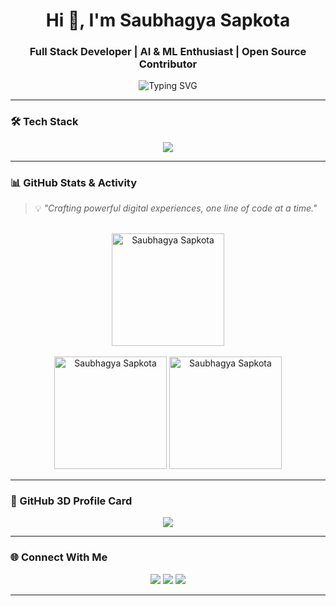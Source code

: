 <h1 align="center">Hi 👋, I'm Saubhagya Sapkota</h1>
<h3 align="center">Full Stack Developer | AI & ML Enthusiast | Open Source Contributor</h3>

<p align="center">
  <img src="https://readme-typing-svg.demolab.com?font=Fira+Code&duration=2500&pause=1000&color=F97316&center=true&vCenter=true&width=440&lines=React+%2F+Next.js+Developer;Loves+Clean+UI+%26+UX;Learning+AI+and+ML;Building+Modern+Web+Apps" alt="Typing SVG" />
</p>

---

### 🛠️ Tech Stack
<p align="center">
  <img src="https://skillicons.dev/icons?i=react,nextjs,ts,js,nodejs,express,tailwind,prisma,postgres,mongodb,git,github,vscode,figma,python" />
</p>

---




### 📊 GitHub Stats & Activity

> 💡 *"Crafting powerful digital experiences, one line of code at a time."*
<br />

<div align="center">
   <img width="auto" height="180em" src="https://github-readme-streak-stats.herokuapp.com/?user=SaubhagyaSapkota&hide_border=true&width=800&theme=radical&locale=en" alt="Saubhagya Sapkota" /> 
   <br /><br />

   <div alight="center">
      <img width="auto" height="180em" src="https://github-readme-stats.vercel.app/api?username=SaubhagyaSapkota&show_icons=true&hide_border=true&width=600&theme=radical&locale=en" alt="Saubhagya Sapkota" /> 
      <img width="auto" height="180em"   src="https://github-readme-stats.vercel.app/api/top-langs?username=SaubhagyaSapkota&show_icons=true&hide_border=true&width=600&theme=radical&locale=en&layout=compact" alt="Saubhagya Sapkota" />
   </div>

</div>

---


### 🧠 GitHub 3D Profile Card

<p align="center">
  <img src="https://github-profile-summary-cards.vercel.app/api/cards/profile-details?username=SaubhagyaSapkota&theme=radical" />
</p>

---

### 🌐 Connect With Me

<p align="center">
  <a href="mailto:saubhagyasapkota444@gmail.com"><img src="https://img.shields.io/badge/Gmail-D14836?style=for-the-badge&logo=gmail&logoColor=white" /></a>
  <a href="https://www.linkedin.com/in/saubhagya-sapkota-002b2a242/" target="_blank"><img src="https://img.shields.io/badge/LinkedIn-0077B5?style=for-the-badge&logo=linkedin&logoColor=white" /></a>
  <a href="https://github.com/SaubhagyaSapkota/SaubhagyaSapkota/" target="_blank"><img src="https://img.shields.io/badge/GitHub-181717?style=for-the-badge&logo=github&logoColor=white" /></a>
</p>

---


